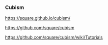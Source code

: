 ### Cubism

https://square.github.io/cubism/

https://github.com/square/cubism

https://github.com/square/cubism/wiki/Tutorials

